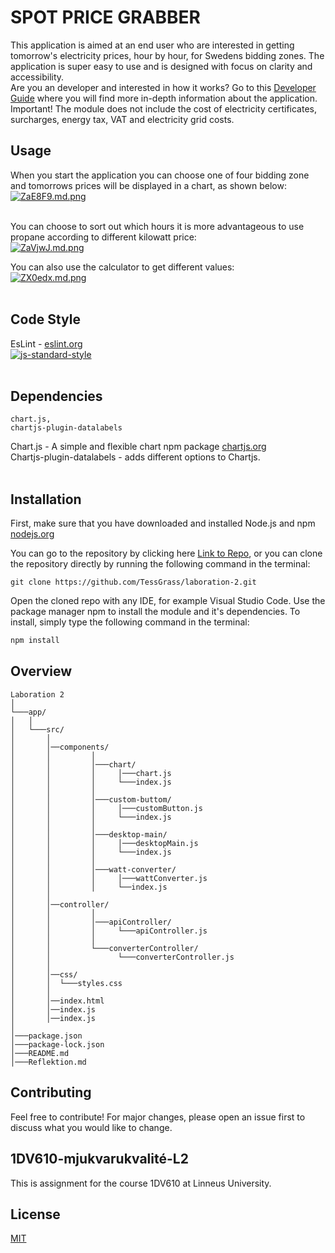 # **SPOT PRICE GRABBER**

This application is aimed at an end user who are interested in getting tomorrow's electricity prices, hour by hour, for Swedens bidding zones. The application is super easy to use and is designed with focus on clarity and accessibility.<br> Are you an developer and interested in how it works? Go to this [Developer Guide](./Developer.md) where you will find more in-depth information about the application.<br>Important! The module does not include the cost of electricity certificates, surcharges, energy tax, VAT and electricity grid costs.
<br>

## **Usage**
When you start the application you can choose one of four bidding zone and tomorrows prices will be displayed in a chart, as shown below:<br>
[![ZaE8F9.md.png](https://iili.io/ZaE8F9.md.png)](https://freeimage.host/i/ZaE8F9)<br><br>

You can choose to sort out which hours it is more advantageous to use propane according to different kilowatt price:<br>
[![ZaVjwJ.md.png](https://iili.io/ZaVjwJ.md.png)](https://freeimage.host/i/ZaVjwJ)

You can also use the calculator to get different values:<br>
[![ZX0edx.md.png](https://iili.io/ZX0edx.md.png)](https://freeimage.host/i/ZX0edx)
<br><br>

## **Code Style**
EsLint - [eslint.org](https://eslint.org/)<br>
[![js-standard-style](https://img.shields.io/badge/code%20style-standard-brightgreen.svg)](http://standardjs.com)
<br><br>

## **Dependencies**

```
chart.js,
chartjs-plugin-datalabels
```
 Chart.js - A simple and flexible chart npm package [chartjs.org](https://www.chartjs.org/)<br>
 Chartjs-plugin-datalabels - adds different options to Chartjs.
<br><br>

## **Installation**
First, make sure that you have downloaded and installed Node.js and npm [nodejs.org](https://nodejs.org/en/download/)

You can go to the repository by clicking here [Link to Repo](https://github.com/TessGrass/laboration-2.git),
or you can clone the repository directly by running the following command in the terminal:

 ```
 git clone https://github.com/TessGrass/laboration-2.git
 ```

Open the cloned repo with any IDE, for example Visual Studio Code.
Use the package manager npm to install the module and it's dependencies. To install, simply type the following command in the terminal:
```bash
npm install
```

## **Overview**

```
Laboration 2  
│
└───app/
│   │
│   └───src/
│       │
│       │──components/
│       │         │
│       │         │───chart/
│       │         │     │───chart.js
│       │         │     └───index.js
│       │         │
│       │         │───custom-buttom/
│       │         │     │───customButton.js
│       │         │     └───index.js
│       │         │
│       │         │───desktop-main/
│       │         │     │───desktopMain.js
│       │         │     └───index.js
│       │         │
│       │         │───watt-converter/
│       │         │     │───wattConverter.js
│       │         │     └──index.js
│       │ 
│       │──controller/
│       │         │
│       │         │───apiController/
│       │         │     └───apiController.js
│       │         │
│       │         └───converterController/
│       │               └───converterController.js
│       │         
│       │──css/
│       │  └───styles.css
│       │ 
│       │──index.html
│       │──index.js
│       │──index.js
│
│───package.json
│───package-lock.json
│───README.md
│───Reflektion.md

```
## **Contributing**
Feel free to contribute! For major changes, please open an issue first to discuss what you would like to change.

## **1DV610-mjukvarukvalité-L2**
This is assignment for the course 1DV610 at Linneus University.

## **License**
[MIT](https://choosealicense.com/licenses/mit/)
